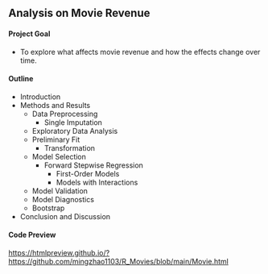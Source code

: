 ## Analysis on Movie Revenue

#### Project Goal 

- To explore what affects movie revenue and how the effects change over time.

#### Outline

- Introduction
- Methods and Results
  - Data Preprocessing
    - Single Imputation
  - Exploratory Data Analysis
  - Preliminary Fit
    - Transformation
  - Model Selection
    - Forward Stepwise Regression
      - First-Order Models
      - Models with Interactions  
  - Model Validation
  - Model Diagnostics
  - Bootstrap
- Conclusion and Discussion

#### Code Preview

https://htmlpreview.github.io/?https://github.com/mingzhao1103/R_Movies/blob/main/Movie.html
